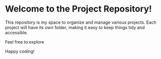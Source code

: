 # Welcome to the Project Repository!

This repository is my space to organize and manage various projects. Each project will have its own folder, making it easy to keep things tidy and accessible.

Feel free to explore

Happy coding!
